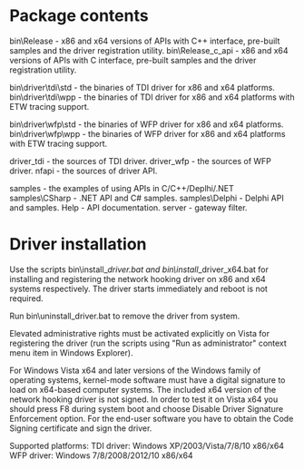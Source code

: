 Package contents
=====================================
bin\Release - x86 and x64 versions of APIs with C++ interface, pre-built samples and the driver registration utility.
bin\Release_c_api - x86 and x64 versions of APIs with C interface, pre-built samples and the driver registration utility.

bin\driver\tdi\std - the binaries of TDI driver for x86 and x64 platforms.
bin\driver\tdi\wpp - the binaries of TDI driver for x86 and x64 platforms with ETW tracing support. 

bin\driver\wfp\std - the binaries of WFP driver for x86 and x64 platforms.
bin\driver\wfp\wpp - the binaries of WFP driver for x86 and x64 platforms with ETW tracing support. 

driver_tdi - the sources of TDI driver.
driver_wfp - the sources of WFP driver.
nfapi - the sources of driver API.

samples - the examples of using APIs in C/C++/Deplhi/.NET
samples\CSharp - .NET API and C# samples.
samples\Delphi - Delphi API and samples.
Help - API documentation.
server - gateway filter.


Driver installation
=====================================
Use the scripts bin\install_*_driver.bat and bin\install_*_driver_x64.bat for installing and registering the network hooking driver on x86 and x64 systems respectively. 
The driver starts immediately and reboot is not required.

Run bin\uninstall_driver.bat to remove the driver from system.

Elevated administrative rights must be activated explicitly on Vista for registering the driver (run the scripts using "Run as administrator" context menu item in Windows Explorer). 

For Windows Vista x64 and later versions of the Windows family of operating systems, kernel-mode software must have a digital signature to load on x64-based computer systems. The included x64 version of the network hooking driver is not signed. In order to test it on Vista x64 you should press F8 during system boot and choose Disable Driver Signature Enforcement option. For the end-user software you have to obtain the Code Signing certificate and sign the driver.


Supported platforms: 
    TDI driver: Windows XP/2003/Vista/7/8/10 x86/x64
    WFP driver: Windows 7/8/2008/2012/10 x86/x64

